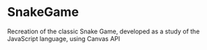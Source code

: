 # SnakeGame
Recreation of the classic Snake Game, developed as a study of the JavaScript language, using Canvas API
